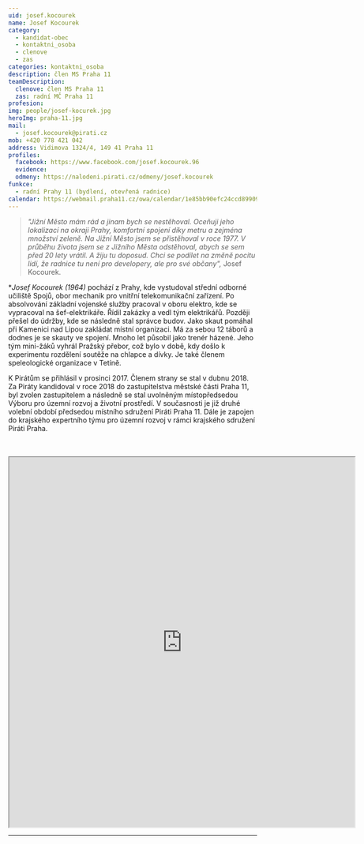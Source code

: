 ```yaml
---
uid: josef.kocourek
name: Josef Kocourek
category:
  - kandidat-obec
  - kontaktni_osoba
  - clenove
  - zas   
categories: kontaktni_osoba    
description: člen MS Praha 11
teamDescription:
  clenove: člen MS Praha 11
  zas: radní MČ Praha 11
profesion: 
img: people/josef-kocurek.jpg
heroImg: praha-11.jpg
mail:
  - josef.kocourek@pirati.cz
mob: +420 778 421 042
address: Vidimova 1324/4, 149 41 Praha 11
profiles:
  facebook: https://www.facebook.com/josef.kocourek.96
  evidence: 
  odmeny: https://nalodeni.pirati.cz/odmeny/josef.kocourek
funkce:
  - radní Prahy 11 (bydlení, otevřená radnice)
calendar: https://webmail.praha11.cz/owa/calendar/1e85bb90efc24ccd899097f37aa6948b@praha11.cz/cfb038021fc842b3b3aa4e050b61bd038159951706866983786/calendar.html
---
```




>*"Jižní Město mám rád a jinam bych se nestěhoval. Oceňuji  jeho lokalizací na okraji Prahy, komfortní spojení díky metru a zejména množství zeleně. Na Jižní Město jsem se přistěhoval v roce 1977. V průběhu života jsem se z Jižního Města odstěhoval, abych se sem před 20 lety vrátil. A žiju tu doposud. Chci se podílet na změně pocitu lidí, že radnice tu není pro developery, ale pro své občany",* Josef Kocourek.

**Josef Kocourek (*1964)** pochází z Prahy, kde vystudoval střední odborné učiliště Spojů, obor mechanik pro vnitřní telekomunikační zařízení. Po absolvování základní vojenské služby pracoval v oboru elektro, kde se vypracoval na šef-elektrikáře. Řídil zakázky a vedl tým elektrikářů. Později přešel do údržby, kde se následně stal správce budov. Jako skaut pomáhal při Kamenici nad Lipou zakládat místní organizaci. Má za sebou 12 táborů a dodnes je se skauty ve spojení. Mnoho let působil jako trenér házené. Jeho tým mini-žáků vyhrál Pražský přebor, což bylo v době, kdy došlo k experimentu rozdělení soutěže na chlapce a dívky. Je také členem speleologické organizace v Tetíně.

K Pirátům se přihlásil v prosinci 2017. Členem strany se stal v dubnu 2018. Za Piráty kandidoval v roce 2018 do zastupitelstva městské části Praha 11, byl zvolen zastupitelem a následně se stal uvolněným místopředsedou Výboru pro územní rozvoj a životní prostředí. V současnosti je již druhé volební období předsedou místního sdružení Piráti Praha 11. Dále je zapojen do krajského expertního týmu pro územní rozvoj v rámci krajského sdružení Piráti Praha.

<br> 
<br> 


<iframe width="700" height="750" src="https://webmail.praha11.cz/owa/calendar/1e85bb90efc24ccd899097f37aa6948b@praha11.cz/cfb038021fc842b3b3aa4e050b61bd038159951706866983786/calendar.html"></iframe>

---
